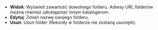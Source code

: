 * **Widok**: Wyświetl zawartość dowolnego folderu. Adresy URL folderów można również udostępniać innym katalogerom.
* **Edytuj**: Zmień nazwę swojego folderu.
* **Usuń**: Usuń folder (Rekordy w folderze nie zostaną usunięte).
